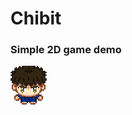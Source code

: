 # Chibit
### Simple 2D game demo

![icon](https://github.com/slebetman/chibit/raw/master/character_icon.png)
